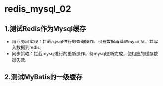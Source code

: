 # redis_mysql_02
## 1.测试Redis作为Mysql缓存<br>
  * 用业务层实现：拦截mysql进行的查询操作，没有数据再读取mysql层，并写入数据到redis;<br>
  * 同步策略：拦截mysql进行的更新操作，待mysql更新完成，使相应的缓存数据失效.<br>
## 2.测试MyBatis的一级缓存<br>

